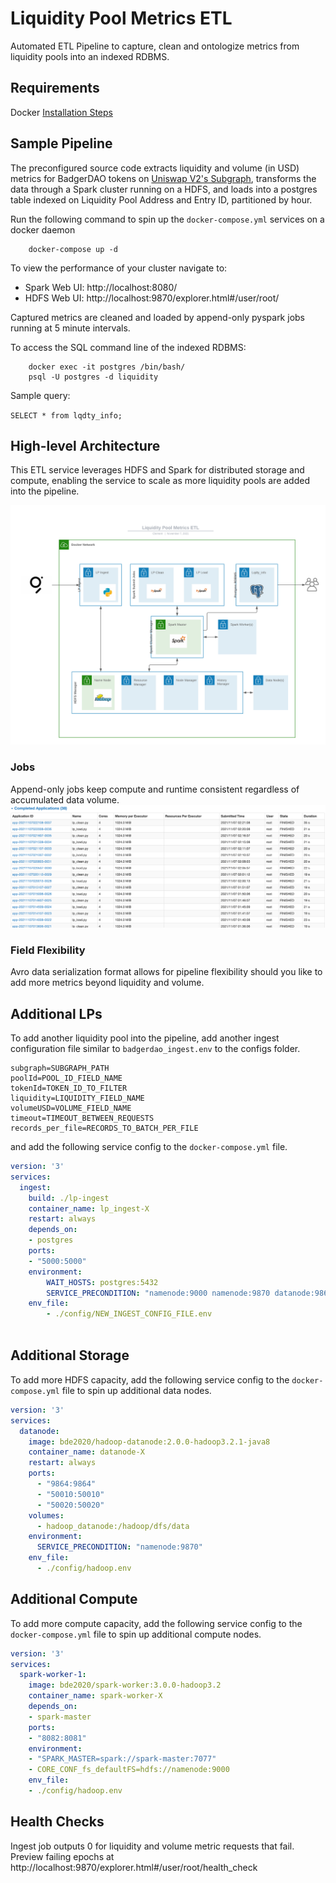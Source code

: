 

# Liquidity Pool Metrics ETL
Automated ETL Pipeline to capture, clean and ontologize metrics from liquidity pools into an indexed RDBMS.

## Requirements

Docker [Installation Steps](https://docs.docker.com/get-docker/)

## Sample Pipeline
The preconfigured source code extracts liquidity and volume (in USD) metrics for BadgerDAO tokens on [Uniswap V2's Subgraph](https://thegraph.com/hosted-service/subgraph/uniswap/uniswap-v2), transforms the data through a Spark cluster running on a HDFS, and loads into a postgres table indexed on Liquidity Pool Address and Entry ID, partitioned by hour. 

Run the following command to spin up the `docker-compose.yml` services on a docker daemon
```
    docker-compose up -d
```
To view the performance of your cluster navigate to:

* Spark Web UI: http://localhost:8080/
* HDFS Web UI: http://localhost:9870/explorer.html#/user/root/

Captured metrics are cleaned and loaded by append-only pyspark jobs running at 5 minute intervals.  

To access the SQL command line of the indexed RDBMS:
```
    docker exec -it postgres /bin/bash/
    psql -U postgres -d liquidity
```
Sample query:

`SELECT * from lqdty_info;`

## High-level Architecture
This ETL service leverages HDFS and Spark for distributed storage and compute, enabling the service to scale as more liquidity pools are added into the pipeline.

![Architecture Diagram](https://github.com/goonlagoon/chainlink-lp/blob/main/media/architecture.png?raw=true)

### Jobs
Append-only jobs keep compute and runtime consistent regardless of accumulated data volume. 
![Architecture Diagram](https://github.com/goonlagoon/chainlink-lp/blob/main/media/jobs.png?raw=true)

### Field Flexibility
Avro data serialization format allows for pipeline flexibility should you like to add more metrics beyond liquidity and volume.

## Additional LPs
To add another liquidity pool into the pipeline, add another ingest configuration file similar to `badgerdao_ingest.env` to the configs folder.

```env
subgraph=SUBGRAPH_PATH
poolId=POOL_ID_FIELD_NAME
tokenId=TOKEN_ID_TO_FILTER
liquidity=LIQUIDITY_FIELD_NAME
volumeUSD=VOLUME_FIELD_NAME
timeout=TIMEOUT_BETWEEN_REQUESTS
records_per_file=RECORDS_TO_BATCH_PER_FILE
```

and add the following service config to the `docker-compose.yml` file.

```yml
version: '3'
services:
  ingest:
    build: ./lp-ingest
    container_name: lp_ingest-X
    restart: always
    depends_on:
    - postgres
    ports: 
    - "5000:5000"
    environment:
        WAIT_HOSTS: postgres:5432
        SERVICE_PRECONDITION: "namenode:9000 namenode:9870 datanode:9864"
    env_file:
        - ./config/NEW_INGEST_CONFIG_FILE.env
    
```

## Additional Storage
To add more HDFS capacity, add the following service config to the `docker-compose.yml` file to spin up additional data nodes.
```yml
version: '3'
services:
  datanode:
    image: bde2020/hadoop-datanode:2.0.0-hadoop3.2.1-java8
    container_name: datanode-X
    restart: always
    ports:
      - "9864:9864"
      - "50010:50010"
      - "50020:50020"
    volumes:
      - hadoop_datanode:/hadoop/dfs/data
    environment:
      SERVICE_PRECONDITION: "namenode:9870"
    env_file:
      - ./config/hadoop.env
```

## Additional Compute
To add more compute capacity, add the following service config to the `docker-compose.yml` file to spin up additional compute nodes.
```yml
version: '3'
services:
  spark-worker-1:
    image: bde2020/spark-worker:3.0.0-hadoop3.2
    container_name: spark-worker-X
    depends_on:
    - spark-master
    ports:
    - "8082:8081"
    environment:
    - "SPARK_MASTER=spark://spark-master:7077"
    - CORE_CONF_fs_defaultFS=hdfs://namenode:9000
    env_file:
    - ./config/hadoop.env
```

## Health Checks

Ingest job outputs 0 for liquidity and volume metric requests that fail. Preview failing epochs at http://localhost:9870/explorer.html#/user/root/health_check  